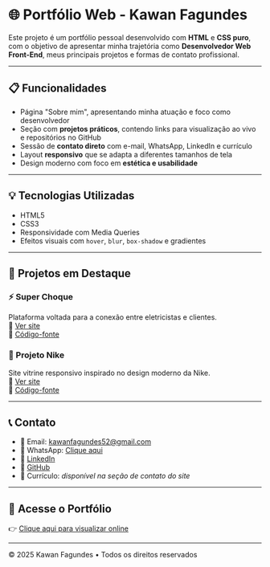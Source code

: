 # 🌐 Portfólio Web - Kawan Fagundes

Este projeto é um portfólio pessoal desenvolvido com **HTML** e **CSS puro**, com o objetivo de apresentar minha trajetória como **Desenvolvedor Web Front-End**, meus principais projetos e formas de contato profissional.

---

## 📋 Funcionalidades

- Página "Sobre mim", apresentando minha atuação e foco como desenvolvedor  
- Seção com **projetos práticos**, contendo links para visualização ao vivo e repositórios no GitHub  
- Sessão de **contato direto** com e-mail, WhatsApp, LinkedIn e currículo  
- Layout **responsivo** que se adapta a diferentes tamanhos de tela  
- Design moderno com foco em **estética e usabilidade**

---

## 💡 Tecnologias Utilizadas

- HTML5  
- CSS3  
- Responsividade com Media Queries  
- Efeitos visuais com `hover`, `blur`, `box-shadow` e gradientes

---

## 🧩 Projetos em Destaque

### ⚡ Super Choque  
Plataforma voltada para a conexão entre eletricistas e clientes.  
🔗 [Ver site](https://fagwndes.github.io/Super-Choque/)  
🐙 [Código-fonte](https://github.com/Fagwndes/Super-Choque)

### 👟 Projeto Nike  
Site vitrine responsivo inspirado no design moderno da Nike.  
🔗 [Ver site](https://fagwndes.github.io/Projeto-Nike/)  
🐙 [Código-fonte](https://github.com/Fagwndes/Projeto-Nike)

---

## 📞 Contato

- 📧 Email: kawanfagundes52@gmail.com  
- 📱 WhatsApp: [Clique aqui](https://wa.me/5511917268272)  
- 💼 [LinkedIn](https://www.linkedin.com/in/kawan-fagundes/)  
- 🐙 [GitHub](https://github.com/Fagwndes)  
- 📄 Currículo: *disponível na seção de contato do site*

---

## 🔗 Acesse o Portfólio

👉 [Clique aqui para visualizar online](https://fagwndes.github.io/**NOME-DO-REPOSITORIO**)

---

© 2025 Kawan Fagundes • Todos os direitos reservados
